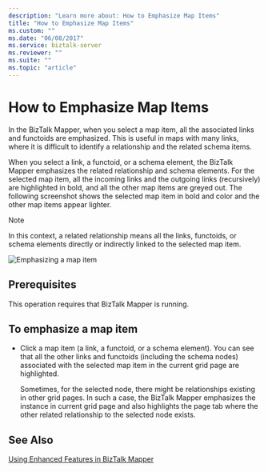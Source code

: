 ```yaml
---
description: "Learn more about: How to Emphasize Map Items"
title: "How to Emphasize Map Items"
ms.custom: ""
ms.date: "06/08/2017"
ms.service: biztalk-server
ms.reviewer: ""
ms.suite: ""
ms.topic: "article"
---
```

# How to Emphasize Map Items
In the BizTalk Mapper, when you select a map item, all the associated links and functoids are emphasized. This is useful in maps with many links, where it is difficult to identify a relationship and the related schema items.  
  
 When you select a link, a functoid, or a schema element, the BizTalk Mapper emphasizes the related relationship and schema elements. For the selected map item, all the incoming links and the outgoing links (recursively) are highlighted in bold, and all the other map items are greyed out. The following screenshot shows the selected map item in bold and color and the other map items appear lighter.  
  
> [!NOTE]
>  In this context, a related relationship means all the links, functoids, or schema elements directly or indirectly linked to the selected map item.  
  
 ![Emphasizing a map item](../core/media/mapper-intelliselect.gif "Mapper_IntelliSelect")  
  
## Prerequisites  
 This operation requires that BizTalk Mapper is running.  
  
## To emphasize a map item  
  
-   Click a map item (a link, a functoid, or a schema element). You can see that all the other links and functoids (including the schema nodes) associated with the selected map item in the current grid page are highlighted.  
  
     Sometimes, for the selected node, there might be relationships existing in other grid pages. In such a case, the BizTalk Mapper emphasizes the instance in current grid page and also highlights the page tab where the other related relationship to the selected node exists.  
  
## See Also  
 [Using Enhanced Features in BizTalk Mapper](../core/using-enhanced-features-in-biztalk-mapper.md)
